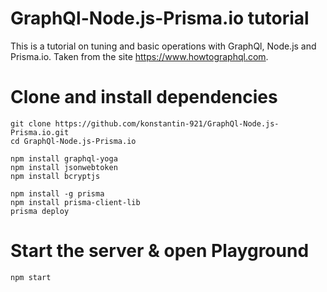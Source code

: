# GraphQl-Node.js-Prisma.io tutorial

This is a tutorial on tuning and basic operations with GraphQl, Node.js and Prisma.io. Taken from the site https://www.howtographql.com.

# Clone and install dependencies

```
git clone https://github.com/konstantin-921/GraphQl-Node.js-Prisma.io.git	
cd GraphQl-Node.js-Prisma.io

npm install graphql-yoga
npm install jsonwebtoken
npm install bcryptjs

npm install -g prisma
npm install prisma-client-lib
prisma deploy
```

# Start the server & open Playground
```
npm start
```